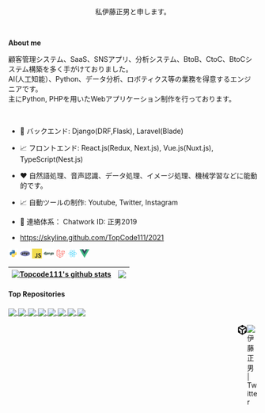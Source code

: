 <p align="center">私伊藤正男と申します。</p>

<br />

**About me**
<p>顧客管理システム、SaaS、SNSアプリ、分析システム、BtoB、CtoC、BtoCシステム構築を多く手がけておりました。
<br />
AI(人工知能）、Python、データ分析、ロボティクス等の業務を得意するエンジニアです。
<br />
主にPython, PHPを用いたWebアプリケーション制作を行っております。</p>
<br />

- 💼 バックエンド: Django(DRF,Flask), Laravel(Blade)

- 📈 フロントエンド: React.js(Redux, Next.js), Vue.js(Nuxt.js), TypeScript(Nest.js)

- ❤️ 自然語処理、音声認識、データ処理、イメージ処理、機械学習などに能動的です。

- 📈 自動ツールの制作: Youtube, Twitter, Instagram

- 💬 連絡体系： Chatwork ID: 正男2019
- https://skyline.github.com/TopCode111/2021

<code><img height="20" src="https://raw.githubusercontent.com/github/explore/80688e429a7d4ef2fca1e82350fe8e3517d3494d/topics/python/python.png"></code>
<code><img height="20" src="https://raw.githubusercontent.com/github/explore/80688e429a7d4ef2fca1e82350fe8e3517d3494d/topics/php/php.png"></code>
<code><img height="20" src="https://raw.githubusercontent.com/github/explore/80688e429a7d4ef2fca1e82350fe8e3517d3494d/topics/javascript/javascript.png"></code>
<code><img height="20" src="https://raw.githubusercontent.com/github/explore/80688e429a7d4ef2fca1e82350fe8e3517d3494d/topics/django/django.png"></code>
<code><img height="20" src="https://raw.githubusercontent.com/github/explore/80688e429a7d4ef2fca1e82350fe8e3517d3494d/topics/laravel/laravel.png"></code>
<code><img height="20" src="https://raw.githubusercontent.com/github/explore/80688e429a7d4ef2fca1e82350fe8e3517d3494d/topics/react/react.png"></code>
<code><img height="20" src="https://raw.githubusercontent.com/github/explore/5c058a388828bb5fde0bcafd4bc867b5bb3f26f3/topics/vue/vue.png"></code>
 


| <a href="https://github.com/Topcode111/github-readme-stats"><img align="center" src="https://github-readme-stats.vercel.app/api?username=Topcode111&show_icons=true&include_all_commits=true&theme=buefy&hide_border=true" alt="Topcode111's github stats" /></a> | <a href="https://github.com/Topcode111/github-readme-stats"><img align="center" src="https://github-readme-stats.vercel.app/api/top-langs/?username=Topcode111&layout=compact&theme=buefy&hide_border=true" /></a> |
| ------------- | ------------- |


#### Top Repositories

<a href="https://github.com/Topcode111/Django-WebRTC">
  <img align="center" src="https://github-readme-stats.vercel.app/api/pin/?username=Topcode111&repo=Django-WebRTC&theme=buefy" />
</a>
<a href="https://github.com/Topcode111/Django-ReactJS">
  <img align="center" src="https://github-readme-stats.vercel.app/api/pin/?username=Topcode111&repo=Django-ReactJS&theme=buefy" />
</a>
<a href="https://github.com/Topcode111/Typescript-Vuejs-App">
  <img align="center" src="https://github-readme-stats.vercel.app/api/pin/?username=Topcode111&repo=Typescript-Vuejs-App&theme=buefy" />
</a>
<a href="https://github.com/Topcode111/Reactjs-Bubble-UI">
  <img align="center" src="https://github-readme-stats.vercel.app/api/pin/?username=Topcode111&repo=Reactjs-Bubble-UI&theme=buefy" />
</a>
<a href="https://github.com/Topcode111/SaaSApp-By-Laravel-Vuejs">
  <img align="center" src="https://github-readme-stats.vercel.app/api/pin/?username=Topcode111&repo=SaaSApp-By-Laravel-Vuejs&theme=buefy" />
</a>
<a href="https://github.com/Topcode111/Image-Opencv">
  <img align="center" src="https://github-readme-stats.vercel.app/api/pin/?username=Topcode111&repo=Image-Opencv&theme=buefy" />
</a>
<a href="https://github.com/Topcode111/auto_bot_Instagram">
  <img align="center" src="https://github-readme-stats.vercel.app/api/pin/?username=Topcode111&repo=auto_bot_Instagram&theme=buefy" />
</a>
<a href="https://github.com/Topcode111/auto_comment_youtube">
  <img align="center" src="https://github-readme-stats.vercel.app/api/pin/?username=Topcode111&repo=auto_comment_youtube&theme=buefy" />
</a>
<br />
<br />

<a href="https://twitter.com/Topcode111">
  <img align="right" alt="伊藤 正男 | Twitter" width="21px" src="https://raw.githubusercontent.com/Topcode111/Topcode111/master/assets/twitter.svg" />
</a>
<a href="https://www.linkedin.com/in/masao-ito-340539192">
  <img align="right" alt="伊藤 正男 | Linkedin" width="20px" src="https://raw.githubusercontent.com/anuraghazra/anuraghazra/master/assets/codesandbox.svg" />
</a>
